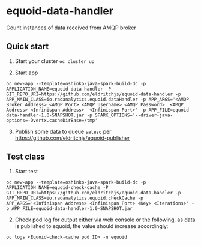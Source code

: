 # equoid-data-handler 

Count instances of data received from AMQP broker

## Quick start

1. Start your cluster `oc cluster up`

2. Start app 
```
oc new-app --template=oshinko-java-spark-build-dc -p APPLICATION_NAME=equoid-data-handler -P GIT_REPO_URI=https://github.com/eldritchjs/equoid-data-handler -p APP_MAIN_CLASS=io.radanalytics.equoid.dataHandler -p APP_ARGS='<AMQP Broker Address> <AMQP Port> <AMQP Username> <AMQP Password>  <AMQP Address> <Infinispan Address>  <Infinispan Port>' -p APP_FILE=equoid-data-handler-1.0-SNAPSHOT.jar -p SPARK_OPTIONS='--driver-java-options=-Dvertx.cacheDirBase=/tmp'
```

3. Publish some data to queue `salesq` per https://github.com/eldritchjs/equoid-publisher

## Test class

1. Start test
```
oc new-app --template=oshinko-java-spark-build-dc -p APPLICATION_NAME=equoid-check-cache -P GIT_REPO_URI=https://github.com/eldritchjs/equoid-data-handler -p APP_MAIN_CLASS=io.radanalytics.equoid.checkCache -p APP_ARGS='<Infinispan Address> <Infinispan Port> <Key> <Iterations>' -p APP_FILE=equoid-data-handler-1.0-SNAPSHOT.jar 
```
2. Check pod log for output either via web console or the following, as data is published to equoid, the value should increase accordingly:
```
oc logs <Equoid-check-cache pod ID> -n equoid
```
 
